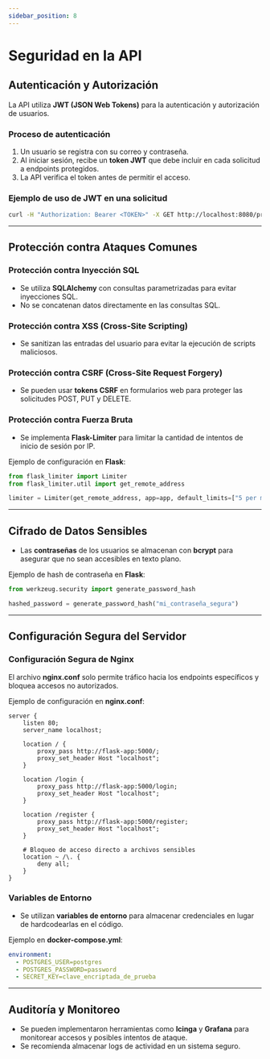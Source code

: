 ```yaml
---
sidebar_position: 8
---
```


# Seguridad en la API

## Autenticación y Autorización

La API utiliza **JWT (JSON Web Tokens)** para la autenticación y autorización de usuarios. 

### **Proceso de autenticación**
1. Un usuario se registra con su correo y contraseña.
2. Al iniciar sesión, recibe un **token JWT** que debe incluir en cada solicitud a endpoints protegidos.
3. La API verifica el token antes de permitir el acceso.

### **Ejemplo de uso de JWT en una solicitud**
``` bash
curl -H "Authorization: Bearer <TOKEN>" -X GET http://localhost:8080/protected
``` 

---

## Protección contra Ataques Comunes

### **Protección contra Inyección SQL**
- Se utiliza **SQLAlchemy** con consultas parametrizadas para evitar inyecciones SQL.
- No se concatenan datos directamente en las consultas SQL.

### **Protección contra XSS (Cross-Site Scripting)**
- Se sanitizan las entradas del usuario para evitar la ejecución de scripts maliciosos.

### **Protección contra CSRF (Cross-Site Request Forgery)**
- Se pueden usar **tokens CSRF** en formularios web para proteger las solicitudes POST, PUT y DELETE.

### **Protección contra Fuerza Bruta**
- Se implementa **Flask-Limiter** para limitar la cantidad de intentos de inicio de sesión por IP.

Ejemplo de configuración en **Flask**:

``` python
from flask_limiter import Limiter
from flask_limiter.util import get_remote_address

limiter = Limiter(get_remote_address, app=app, default_limits=["5 per minute"])
``` 

---

## Cifrado de Datos Sensibles

- Las **contraseñas** de los usuarios se almacenan con **bcrypt** para asegurar que no sean accesibles en texto plano.

Ejemplo de hash de contraseña en **Flask**:

``` python
from werkzeug.security import generate_password_hash

hashed_password = generate_password_hash("mi_contraseña_segura")
``` 

---

## Configuración Segura del Servidor

### **Configuración Segura de Nginx**
El archivo **nginx.conf** solo permite tráfico hacia los endpoints específicos y bloquea accesos no autorizados.

Ejemplo de configuración en **nginx.conf**:
``` nginx
server {
    listen 80;
    server_name localhost;

    location / {
        proxy_pass http://flask-app:5000/;
        proxy_set_header Host "localhost";
    }

    location /login {
        proxy_pass http://flask-app:5000/login;
        proxy_set_header Host "localhost";
    }

    location /register {
        proxy_pass http://flask-app:5000/register;
        proxy_set_header Host "localhost";
    }

    # Bloqueo de acceso directo a archivos sensibles
    location ~ /\. {
        deny all;
    }
}
``` 

### **Variables de Entorno**
- Se utilizan **variables de entorno** para almacenar credenciales en lugar de hardcodearlas en el código.

Ejemplo en **docker-compose.yml**:
``` yaml
environment:
  - POSTGRES_USER=postgres
  - POSTGRES_PASSWORD=password
  - SECRET_KEY=clave_encriptada_de_prueba
``` 

---

## Auditoría y Monitoreo

- Se pueden implementaron herramientas como **Icinga** y **Grafana** para monitorear accesos y posibles intentos de ataque.
- Se recomienda almacenar logs de actividad en un sistema seguro.

